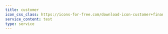 ```yaml
---
title: customer
icon_css_class: https://icons-for-free.com/download-icon-customer+finance+money+service+icon-1320086608272712746_512.png
service_content: test
type: service
---
```

